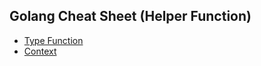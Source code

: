 ## Golang Cheat Sheet (Helper Function)

- [Type Function](/type_function.go)
- [Context](/context.go)